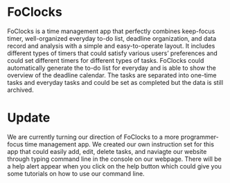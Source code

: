 # FoClocks
FoClocks is a time management app that perfectly combines keep-focus timer, well-organized everyday to-do list, deadline organization, and data record and analysis with a simple and easy-to-operate layout. It includes different types of timers that could satisfy various users’ preferences and could set different timers for different types of tasks. FoClocks could automatically generate the to-do list for everyday and is able to show the overview of the deadline calendar. The tasks are separated into one-time tasks and everyday tasks and could be set as completed but the data is still archived.

# Update
We are currently turning our direction of FoClocks to a more programmer-focus time management app. We created our own instruction set for this app that could easily add, edit, delete tasks, and naviagte our website through typing command line in the console on our webpage. There will be a help alert appear when you click on the help button which could give you some tutorials on how to use our command line.